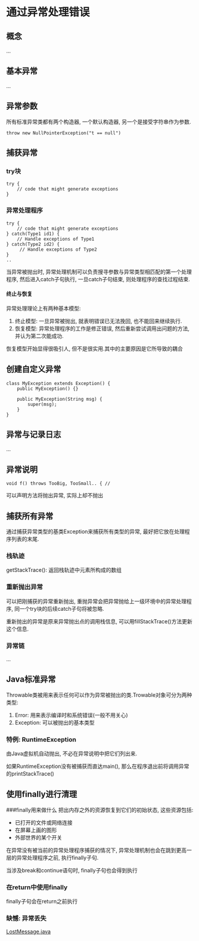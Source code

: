 # 通过异常处理错误
## 概念
...

## 基本异常
...

## 异常参数
所有标准异常类都有两个构造器, 一个默认构造器, 另一个是接受字符串作为参数.  

`throw new NullPointerException("t == null")`

## 捕获异常
### try块
```$xslt
try {
    // code that might generate exceptions
}
```

### 异常处理程序
```$xslt
try {
    // code that might generate exceptions
} catch(Type1 id1) {
    // Handle exceptions of Type1
} catch(Type2 id2) {
     // Handle exceptions of Type2
}
..
```  

当异常被抛出时, 异常处理机制可以负责搜寻参数与异常类型相匹配的第一个处理程序, 然后进入catch子句执行, 一旦catch子句结束, 则处理程序的查找过程结束.  

#### 终止与恢复
异常处理理论上有两种基本模型:
1. 终止模型: 一旦异常被抛出, 就表明错误已无法挽回, 也不能回来继续执行.
2. 恢复模型: 异常处理程序的工作是修正错误, 然后重新尝试调用出问题的方法, 并认为第二次能成功.

恢复模型开始显得很吸引人, 但不是很实用.其中的主要原因是它所导致的耦合 

## 创建自定义异常
```$xslt
class MyException extends Exception() {
    public MyException() {}
    
    public MyException(String msg) {
        super(msg);
    }
}
```

## 异常与记录日志
...

## 异常说明
`void f() throws TooBig, TooSmall.. { //`  

可以声明方法将抛出异常, 实际上却不抛出  

## 捕获所有异常
通过捕获异常类型的基类Exception来捕获所有类型的异常, 最好把它放在处理程序列表的末尾.  

### 栈轨迹
getStackTrace(): 返回栈轨迹中元素所构成的数组

### 重新抛出异常
可以把刚捕获的异常重新抛出, 重抛异常会把异常抛给上一级环境中的异常处理程序, 同一个try块的后续catch子句将被忽略.  

重新抛出的异常是原来异常抛出点的调用栈信息, 可以用fillStackTrace()方法更新这个信息.  

### 异常链
...
## Java标准异常
Throwable类被用来表示任何可以作为异常被抛出的类.Trowable对象可分为两种类型: 
1. Error: 用来表示编译时和系统错误(一般不用关心)
2. Exception: 可以被抛出的基本类型

### 特例: RuntimeException
由Java虚拟机自动抛出, 不必在异常说明中把它们列出来.  

如果RuntimeException没有被捕获而直达main(), 那么在程序退出前将调用异常的printStackTrace()  

## 使用finally进行清理
###finally用来做什么
把出内存之外的资源恢复到它们的初始状态, 这些资源包括: 
- 已打开的文件或网络连接
- 在屏幕上画的图形
- 外部世界的某个开关

在异常没有被当前的异常处理程序捕获的情况下, 异常处理机制也会在跳到更高一层的异常处理程序之前, 执行finally子句.  

当涉及break和continue语句时, finally子句也会得到执行


### 在return中使用finally
finally子句会在return之前执行

### 缺憾: 异常丢失
[LostMessage.java](./LostMessage.java)